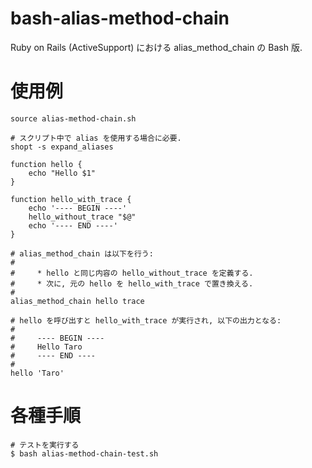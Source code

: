 # bash-alias-method-chain

Ruby on Rails (ActiveSupport) における alias_method_chain の Bash 版.

# 使用例

    source alias-method-chain.sh

    # スクリプト中で alias を使用する場合に必要.
    shopt -s expand_aliases

    function hello {
        echo "Hello $1"
    }

    function hello_with_trace {
        echo '---- BEGIN ----'
        hello_without_trace "$@"
        echo '---- END ----'
    }

    # alias_method_chain は以下を行う:
    #
    #     * hello と同じ内容の hello_without_trace を定義する.
    #     * 次に, 元の hello を hello_with_trace で置き換える.
    #
    alias_method_chain hello trace

    # hello を呼び出すと hello_with_trace が実行され, 以下の出力となる:
    #
    #     ---- BEGIN ----
    #     Hello Taro
    #     ---- END ----
    #
    hello 'Taro'

# 各種手順

    # テストを実行する
    $ bash alias-method-chain-test.sh


